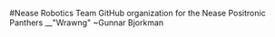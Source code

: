 #Nease Robotics Team
GitHub organization for the Nease Positronic Panthers
__"Wrawng" ~Gunnar Bjorkman
